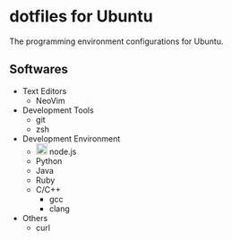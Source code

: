 # dotfiles for Ubuntu

The programming environment configurations for Ubuntu.


## Softwares

  - Text Editors
    - NeoVim
  - Development Tools
    - git
    - zsh
  - Development Environment
    - <img src="https://nodejs.org/static/favicon.ico" width="20px"> node.js
    - Python
    - Java
    - Ruby
    - C/C++
      - gcc
      - clang
- Others
  - curl
